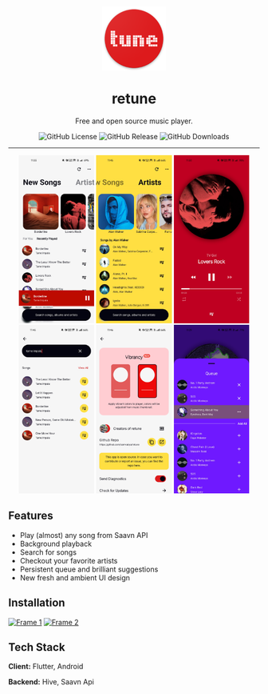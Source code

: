 <div align="center">
    <img src="./android/app/src/main/res/mipmap-xxxhdpi/ic_launcher.png" width="128" style="display: block; margin: 0 auto"/>
    <h1>retune</h1>
    <p>Free and open source music player.</p>
    <!-- <img alt='GitHub Clones' src='https://img.shields.io/badge/dynamic/json?style=for-the-badge&color=red&label=Clone&query=count&url=https://gist.githubusercontent.com/samvabya/b09b448bb34106f9c2e347884d5b268d/raw/clone.json&logo=github'> -->
    <img alt="GitHub License" src="https://img.shields.io/github/license/samvabya/retune?style=for-the-badge&color=white">
    <img alt="GitHub Release" src="https://img.shields.io/github/v/release/samvabya/retune?style=for-the-badge&color=yellow">
    <img alt="GitHub Downloads" src="https://img.shields.io/github/downloads/samvabya/retune/total?style=for-the-badge&color=red">
    <!-- <img alt="ViewCount" src="https://views.whatilearened.today/views/github/samvabya/retune.svg"> -->
</div>

---

<p align="center">
  <img src="./screenshots/Screenshot_2025-10-08-11-33-01-39_21c41934a74e1eaf4e4503ada074b346.jpg" width="30%" />
  <img src="./screenshots/Screenshot_2025-10-08-11-45-29-99_21c41934a74e1eaf4e4503ada074b346.jpg" width="30%" />
  <img src="./screenshots/Screenshot_2025-10-08-11-30-28-29_21c41934a74e1eaf4e4503ada074b346.jpg" width="30%" />
  <img src="./screenshots/Screenshot_2025-10-08-11-46-00-72_21c41934a74e1eaf4e4503ada074b346.jpg" width="30%" />
  <img src="./screenshots/Screenshot_2025-10-08-11-46-26-35_21c41934a74e1eaf4e4503ada074b346.jpg" width="30%" />
  <img src="./screenshots/Screenshot_2025-10-08-11-29-22-06_21c41934a74e1eaf4e4503ada074b346.jpg" width="30%" />
</p>

## Features

- Play (almost) any song from Saavn API
- Background playback
- Search for songs 
- Checkout your favorite artists
- Persistent queue and brilliant suggestions
- New fresh and ambient UI design

## Installation

[<img height="80" alt="Frame 1" src="https://github.com/user-attachments/assets/196005dd-a3d5-4d46-8483-0adef38518cc" />](https://github.com/samvabya/retune/releases/latest)
[<img height="80" alt="Frame 2" src="https://github.com/user-attachments/assets/cb0112a9-3baf-4be6-8495-f1d424eeae5c" />](https://retune.en.uptodown.com/android)

## Tech Stack

**Client:** Flutter, Android

**Backend:** Hive, Saavn Api
